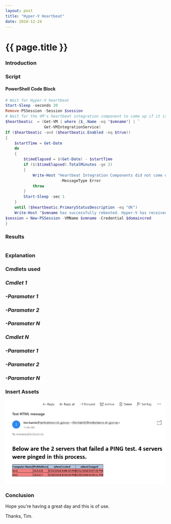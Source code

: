 ```yaml
---
layout: post
title: "Hyper-V Heartbeat"
date: 2018-12-24
---
```

# {{ page.title }}

### Introduction

### Script
#### PowerShell Code Block
```PowerShell
# Wait for Hyper-V heartbeat
Start-Sleep -seconds 20
Remove-PSSession -Session $session
# Wait for the VM's heartbeat integration component to come up if it is enabled
$heartbeatic  = (Get-VM | where {$_.Name -eq "$vmname"} | `
                 Get-VMIntegrationService)
If ($heartbeatic -and ($heartbeatic.Enabled -eq $true))
{
    $startTime = Get-Date
    do
    {
        $timeElapsed = $(Get-Date) - $startTime
        if ($($timeElapsed).TotalMinutes -ge 2)
        {
            Write-Host "Heartbeat Integration Components did not come up after 2 minutes" `
                        -MessageType Error
            throw
        }
        Start-Sleep -sec 1
    }
    until ($heartbeatic.PrimaryStatusDescription -eq "OK")
    Write-Host "$vmname has successfully rebooted. Hyper-V has received a heartbeat from $vmname. Please wait." -ForegroundColor Green
$session = New-PSSession -VMName $vmname -Credential $domaincred
}

```

### Results
```PowerShell

```

### Explanation

### Cmdlets used
### *Cmdlet 1*

### *-Paramater 1*

### *-Paramater 2*

### *-Paramater N*

### *Cmdlet N*

### *-Paramater 1*

### *-Paramater 2*

### *-Paramater N*

### Insert Assets
![HTML Report](/assets/20180531/HTML-EmailAsFile.png)

### Conclusion

Hope you're having a great day and this is of use.

Thanks, Tim.
